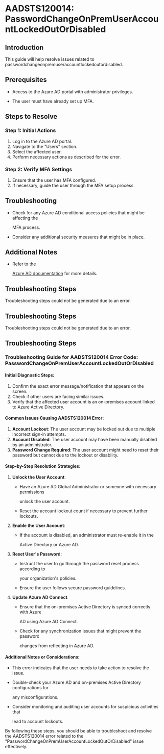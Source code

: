
# AADSTS120014: PasswordChangeOnPremUserAccountLockedOutOrDisabled


## Introduction

This guide will help resolve issues related to
passwordchangeonpremuseraccountlockedoutordisabled.


## Prerequisites


* Access to the Azure AD portal with administrator privileges.

* The user must have already set up MFA.


## Steps to Resolve


### Step 1: Initial Actions

1. Log in to the Azure AD portal.
2. Navigate to the "Users" section.
3. Select the affected user.
4. Perform necessary actions as described for the error.


### Step 2: Verify MFA Settings

1. Ensure that the user has MFA configured.
2. If necessary, guide the user through the MFA setup process.


## Troubleshooting


* Check for any Azure AD conditional access policies that might be affecting the

  MFA process.

* Consider any additional security measures that might be in place.


## Additional Notes


* Refer to the

  [Azure AD 
documentation](https://learn.microsoft.com/en-us/azure/active-directory/)
  for more details.


## Troubleshooting Steps

Troubleshooting steps could not be generated due to an error.


## Troubleshooting Steps

Troubleshooting steps could not be generated due to an error.


## Troubleshooting Steps


### Troubleshooting Guide for AADSTS120014 Error Code: PasswordChangeOnPremUserAccountLockedOutOrDisabled


#### Initial Diagnostic Steps:

1. Confirm the exact error message/notification that appears on the screen.
2. Check if other users are facing similar issues.
3. Verify that the affected user account is an on-premises account linked to
   Azure Active Directory.


#### Common Issues Causing AADSTS120014 Error:

1. **Account Lockout**: The user account may be locked out due to multiple
   incorrect sign-in attempts.
2. **Account Disabled**: The user account may have been manually disabled by an
   administrator.
3. **Password Change Required**: The user account might need to reset their
   password but cannot due to the lockout or disability.


#### Step-by-Step Resolution Strategies:

1. **Unlock the User Account**:

   * Have an Azure AD Global Administrator or someone with necessary permissions

     unlock the user account.
   * Reset the account lockout count if necessary to prevent further lockouts.

2. **Enable the User Account**:

   * If the account is disabled, an administrator must re-enable it in the

     Active Directory or Azure AD.

3. **Reset User's Password**:
   * Instruct the user to go through the password reset process according to

     your organization's policies.
   * Ensure the user follows secure password guidelines.

4. **Update Azure AD Connect**:
   * Ensure that the on-premises Active Directory is synced correctly with Azure

     AD using Azure AD Connect.
   * Check for any synchronization issues that might prevent the password

     changes from reflecting in Azure AD.


#### Additional Notes or Considerations:


* This error indicates that the user needs to take action to resolve the issue.

* Double-check your Azure AD and on-premises Active Directory configurations for

  any misconfigurations.

* Consider monitoring and auditing user accounts for suspicious activities that

  lead to account lockouts.

By following these steps, you should be able to troubleshoot and resolve the
AADSTS120014 error related to the
"PasswordChangeOnPremUserAccountLockedOutOrDisabled" issue effectively.